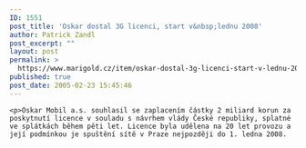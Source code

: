 ```yaml
---
ID: 1551
post_title: 'Oskar dostal 3G licenci, start v&nbsp;lednu 2008'
author: Patrick Zandl
post_excerpt: ""
layout: post
permalink: >
  https://www.marigold.cz/item/oskar-dostal-3g-licenci-start-v-lednu-2008
published: true
post_date: 2005-02-23 15:45:46
---
```

	<p>Oskar Mobil a.s. souhlasil se zaplacením částky 2 miliard korun za poskytnutí licence v souladu s návrhem vlády České republiky, splatné ve splátkách během pěti let. Licence byla udělena na 20 let provozu a její podmínkou je spuštění sítě v Praze nejpozději do 1. ledna 2008.
</p>